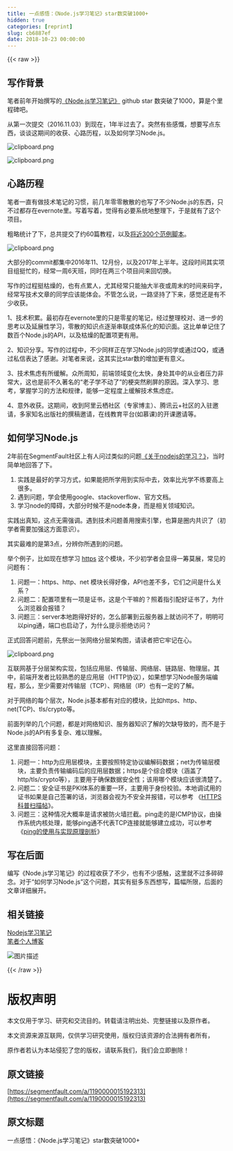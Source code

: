 ```yaml
---
title: 一点感悟：《Node.js学习笔记》star数突破1000+
hidden: true
categories: [reprint]
slug: cb6887ef
date: 2018-10-23 00:00:00
---
```


{{< raw >}}

                    
<h2 id="articleHeader0">写作背景</h2>
<p>笔者前年开始撰写的<a href="https://github.com/chyingp/nodejs-learning-guide" rel="nofollow noreferrer" target="_blank">《Node.js学习笔记》</a> github star 数突破了1000，算是个里程碑吧。</p>
<p>从第一次提交（2016.11.03）到现在，1年半过去了。突然有些感慨，想要写点东西，谈谈这期间的收获、心路历程，以及如何学习Node.js。</p>
<p><span class="img-wrap"><img src="https://static.alili.tech/img/bVbbUnn?w=956&amp;h=110" src="https://static.alili.tech/img/bVbbUnn?w=956&amp;h=110" alt="clipboard.png" title="clipboard.png" style="cursor: pointer; display: inline;"></span></p>
<p><span class="img-wrap"><img src="https://static.alili.tech/img/bVbbUno?w=1094&amp;h=362" src="https://static.alili.tech/img/bVbbUno?w=1094&amp;h=362" alt="clipboard.png" title="clipboard.png" style="cursor: pointer; display: inline;"></span></p>
<h2 id="articleHeader1">心路历程</h2>
<p>笔者一直有做技术笔记的习惯，前几年零零散散的也写了不少Node.js的东西，只不过都存在evernote里。写着写着，觉得有必要系统地整理下，于是就有了这个项目。</p>
<p>粗略统计了下，总共提交了约60篇教程，以及<a href="https://github.com/chyingp/nodejs-learning-guide/tree/master/examples" rel="nofollow noreferrer" target="_blank">将近300个范例脚本</a>。</p>
<p><span class="img-wrap"><img src="https://static.alili.tech/img/bVbbUnp?w=1630&amp;h=310" src="https://static.alili.tech/img/bVbbUnp?w=1630&amp;h=310" alt="clipboard.png" title="clipboard.png" style="cursor: pointer; display: inline;"></span></p>
<p>大部分的commit都集中2016年11、12月份，以及2017年上半年。这段时间其实项目组挺忙的，经常一周6天班，同时在两三个项目间来回切换。</p>
<p>写作的过程挺枯燥的，也有点累人，尤其经常只能抽大半夜或周末的时间来码字，经常写技术文章的同学应该能体会。不管怎么说，一路坚持了下来，感觉还是有不少收获。</p>
<p>1、技术积累。最初存在evernote里的只是零星的笔记，经过整理校对、进一步的思考以及延展性学习，零散的知识点逐渐串联成体系化的知识面。这比单单记住了数百个Node.js的API，以及枯燥的配置项更有用。</p>
<p>2、知识分享。写作的过程中，不少同样正在学习Node.js的同学或通过QQ，或通过私信表达了感谢。对笔者来说，这其实比star数的增加更有意义。</p>
<p>3、技术焦虑有所缓解。众所周知，前端领域变化太快，身处其中的从业者压力非常大，这也是前不久著名的“老子学不动了”的梗突然刷屏的原因。深入学习、思考，掌握学习的方法和规律，能够一定程度上缓解技术焦虑症。</p>
<p>4、意外收获。这期间，收到阿里云栖社区（专家博主）、腾讯云+社区的入驻邀请，多家知名出版社的撰稿邀请，在线教育平台(如慕课)的开课邀请等。</p>
<h2 id="articleHeader2">如何学习Node.js</h2>
<p>2年前在SegmentFault社区上有人问过类似的问题<a href="https://segmentfault.com/q/1010000006807385/a-1020000006811209">《关于nodejs的学习？》</a>，当时简单地回答了下。</p>
<ol>
<li>实践是最好的学习方式，如果能把所学用到实际中去，效率比光学不练要高上很多。</li>
<li>遇到问题，学会使用google、stackoverflow、官方文档。</li>
<li>学习node的障碍，大部分时候不是node本身，而是相关领域知识。</li>
</ol>
<p>实践出真知，这点无需强调。遇到技术问题善用搜索引擎，也算是圈内共识了（初学者需要加强这方面意识）。</p>
<p>其实最难的是第3点，分辨你所遇到的问题。</p>
<p>举个例子，比如现在想学习 <a href="https://nodejs.org/api/https.html" rel="nofollow noreferrer" target="_blank">https</a> 这个模块，不少初学者会显得一筹莫展，常见的问题有：</p>
<ol>
<li>问题一：https、http、net 模块长得好像，API也差不多，它们之间是什么关系？</li>
<li>问题二：配置项里有一项是证书，这是个干嘛的？照着指引配好证书了，为什么浏览器会报错？</li>
<li>问题三：server本地跑得好好的，怎么部署到云服务器上就访问不了，明明可以ping通，端口也启动了，为什么提示拒绝访问？</li>
</ol>
<p>正式回答问题前，先祭出一张网络分层架构图，请读者把它牢记在心。</p>
<p><span class="img-wrap"><img src="https://static.alili.tech/img/bVbbUnq?w=698&amp;h=474" src="https://static.alili.tech/img/bVbbUnq?w=698&amp;h=474" alt="clipboard.png" title="clipboard.png" style="cursor: pointer; display: inline;"></span></p>
<p>互联网基于分层架构实现，包括应用层、传输层、网络层、链路层、物理层。其中，前端开发者比较熟悉的是应用层（HTTP协议），如果想学习Node服务端编程，那么，至少需要对传输层（TCP）、网络层（IP）也有一定的了解。</p>
<p>对于网络的每个层次，Node.js基本都有对应的模块，比如https、http、net(TCP)、tls/crypto等。</p>
<p>前面列举的几个问题，都是对网络知识、服务器知识了解的欠缺导致的，而不是于Node.js的API有多复杂、难以理解。</p>
<p>这里直接回答问题：</p>
<ol>
<li>问题一：http为应用层模块，主要按照特定协议编解码数据；net为传输层模块，主要负责传输编码后的应用层数据；https是个综合模块（涵盖了http/tls/crypto等），主要用于确保数据安全性；该用哪个模块应该很清楚了。</li>
<li>问题二：安全证书是PKI体系的重要一环，主要用于身份校验。本地调试用的证书如果是自己签署的话，浏览器会视为不安全并报错，可以参考 《<a href="https://www.chyingp.com/posts/what-is-https/" rel="nofollow noreferrer" target="_blank">HTTPS科普扫描帖</a>》。</li>
<li>问题三：这种情况大概率是请求被防火墙拦截。ping走的是ICMP协议，由操作系统内核处理，能够ping通不代表TCP连接就能够建立成功，可以参考 《<a href="https://www.chyingp.com/posts/understanding-ping/" rel="nofollow noreferrer" target="_blank">ping的使用与实现原理剖析</a>》</li>
</ol>
<h2 id="articleHeader3">写在后面</h2>
<p>编写《Node.js学习笔记》的过程收获了不少，也有不少感触，这里就不过多碎碎念。对于“如何学习Node.js”这个问题，其实有挺多东西想写，篇幅所限，后面的文章详细展开。</p>
<h2 id="articleHeader4">相关链接</h2>
<p><a href="https://github.com/chyingp/nodejs-learning-guide" rel="nofollow noreferrer" target="_blank">Nodejs学习笔记</a><br><a href="http://www.chyingp.com" rel="nofollow noreferrer" target="_blank">笔者个人博客</a></p>
<p><span class="img-wrap"><img src="https://static.alili.tech/img/bVbbUnr?w=300&amp;h=390" src="https://static.alili.tech/img/bVbbUnr?w=300&amp;h=390" alt="图片描述" title="图片描述" style="cursor: pointer; display: inline;"></span></p>

                
{{< /raw >}}

# 版权声明
本文仅用于学习、研究和交流目的。转载请注明出处、完整链接以及原作者。 

本文资源来源互联网，仅供学习研究使用，版权归该资源的合法拥有者所有，

原作者若认为本站侵犯了您的版权，请联系我们，我们会立即删除！

## 原文链接
[https://segmentfault.com/a/1190000015192313](https://segmentfault.com/a/1190000015192313)

## 原文标题
一点感悟：《Node.js学习笔记》star数突破1000+
